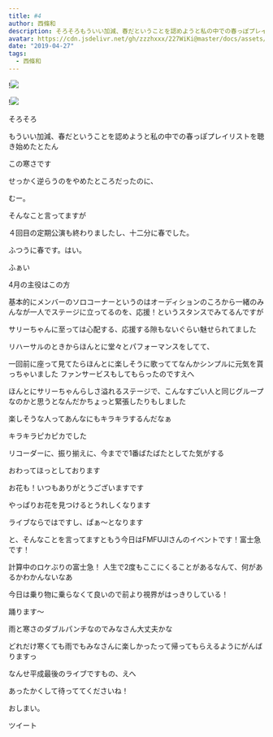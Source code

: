 ```yaml
---
title: #4
author: 西條和
description: そろそろもういい加減、春だということを認めようと私の中での春っぽプレイリストを聴き始めたとたんこの寒さです...
avatar: https://cdn.jsdelivr.net/gh/zzzhxxx/227WiKi@master/docs/assets/photo/avatar/nagomi.jpg
date: "2019-04-27"
tags:
  - 西條和
---
```


!![](https://cdn.jsdelivr.net/gh/zzzhxxx/227WiKi-image@master/blog-image/nagomi-2019-04-27_1.jpg)

!![](https://cdn.jsdelivr.net/gh/zzzhxxx/227WiKi-image@master/blog-image/nagomi-2019-04-27_2.jpg)















そろそろ












もういい加減、春だということを認めようと私の中での春っぽプレイリストを聴き始めたとたん












この寒さです













せっかく逆らうのをやめたところだったのに、















むー。















そんなこと言ってますが









４回目の定期公演も終わりましたし、十二分に春でした。













ふつうに春です。はい。




















ふぁい









4月の主役はこの方









基本的にメンバーのソロコーナーというのはオーディションのころから一緒のみんなが一人でステージに立ってるのを、応援！というスタンスでみてるんですが








サリーちゃんに至っては心配する、応援する隙もないぐらい魅せられてました







リハーサルのときからほんとに堂々とパフォーマンスをしてて、



一回前に座って見てたらほんとに楽しそうに歌っててなんかシンプルに元気を貰っちゃいました
ファンサービスもしてもらったのですえへ











ほんとにサリーちゃんらしさ溢れるステージで、こんなすごい人と同じグループなのかと思うとなんだかちょっと緊張したりもしました












楽しそうな人ってあんなにもキラキラするんだなぁ












キラキラピカピカでした














リコーダーに、振り揃えに、今までで1番ばたばたとしてた気がする











おわってほっとしております


















お花も！いつもありがとうございますです











やっぱりお花を見つけるとうれしくなります










ライブならではですし、ぱぁ〜となります
















と、そんなことを言ってますともう今日はFMFUJIさんのイベントです！富士急です！












計算中のロケぶりの富士急！
人生で2度もここにくることがあるなんて、何があるかわかんないなあ













今日は乗り物に乗らなくて良いので前より視界がはっきりしている！









踊ります〜















雨と寒さのダブルパンチなのでみなさん大丈夫かな













どれだけ寒くても雨でもみなさんに楽しかったって帰ってもらえるようにがんばりますっ














なんせ平成最後のライブですもの、えへ












あったかくして待っててくださいね！













おしまい。


ツイート



